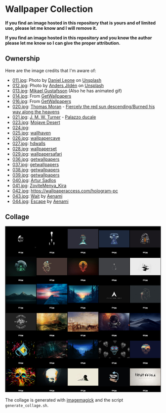 # Wallpaper Collection

**If you find an image hosted in this repository that is yours and of limited use,
please let me know and I will remove it.**

**If you find an image hosted in this repository and you know the author please
let me know so I can give the proper attribution.**

## Ownership

Here are the image credits that I'm aware of:

- [011.jpg](011.jpg): Photo by [Daniel Leone](https://unsplash.com/@danielleone?utm_source=unsplash&utm_medium=referral&utm_content=creditCopyText) on [Unsplash](https://unsplash.com/s/photos/wallpaper?utm_source=unsplash&utm_medium=referral&utm_content=creditCopyText)
- [012.jpg](012.jpg): Photo by [Anders Jildén](https://unsplash.com/@andersjilden?utm_source=unsplash&utm_medium=referral&utm_content=creditCopyText) on [Unsplash](https://unsplash.com/s/photos/wallpaper?utm_source=unsplash&utm_medium=referral&utm_content=creditCopyText)
- [013.jpg](013.jpg): [Mikael Gustafsson](https://www.instagram.com/mklgustafsson/) (Also he has animated gif)
- [014.jpg](014.jpg): From [GetWallpapers](http://getwallpapers.com/collection/arch-linux-wallpaper)
- [016.jpg](016.jpg): From [GetWallpapers](http://getwallpapers.com/collection/arch-linux-wallpaper)
- [020.jpg](020.jpg): [Thomas Moran](https://en.wikipedia.org/wiki/Thomas_Moran) - [Fiercely the red sun descending/Burned his way along the heavens](https://ncartmuseum.org/art/detail/fiercely_the_red_sun_descending_burned_his_way_along_the_heavens)
- [021.jpg](021.jpg): [J. M. W. Turner](https://en.wikipedia.org/wiki/J._M._W._Turner) - [Palazzo ducale](https://commons.wikimedia.org/wiki/File:Joseph_Mallord_William_Turner_094.jpg)
- [023.jpg](023.jpg): [Mojave Desert]()
- [024.jpg](024.jpg): []()
- [025.jpg](025.jpg): [wallhaven](https://wallhaven.cc/w/z87ppg)
- [026.jpg](026.jpg): [wallpapercave](https://wallpapercave.com/w/wp4870590)
- [027.jpg](027.jpg): [hdwalls](https://hdqwalls.com/wallpaper/3840x2160/cool-monkey-dark-minimal-4k)
- [028.jpg](028.jpg): [wallpaperset](https://wallpaperset.com/w/full/f/9/7/53227.jpg)
- [029.jpg](029.jpg): [wallpapersafari](https://wallpapersafari.com/w/qfRyjZ)
- [036.jpg](036.jpg): [getwallpapers](https://getwallpapers.com/wallpaper/full/7/b/2/1488830-science-fiction-wallpaper-sci-fi-1920x1080-lockscreen.jpg)
- [037.jpg](037.jpg): [getwallpapers](https://getwallpapers.com/wallpaper/full/2/5/4/1488891-science-fiction-wallpaper-sci-fi-1920x1080-for-iphone-5s.jpg)
- [038.jpg](038.jpg): [getwallpapers](https://getwallpapers.com/wallpaper/full/3/3/e/1488836-most-popular-science-fiction-wallpaper-sci-fi-1920x1080.jpg)
- [039.jpg](039.jpg): [getwallpapers](https://getwallpapers.com/wallpaper/full/8/5/8/1488862-science-fiction-wallpaper-sci-fi-2560x1600-for-android-50.jpg)
- [040.jpg](040.jpg): [Artur Sadlos](https://www.artstation.com/artwork/o1yKJ)
- [041.jpg](041.jpg): [ZoviteMenya_Kira](https://www.artstation.com/artwork/4XwO84)
- [042.jpg](042.jpg): https://wallpaperaccess.com/hologram-pc
- [043.jpg](043.jpg): [Wait](https://www.artstation.com/artwork/lVJXXe) by [Aenami](https://www.artstation.com/aenamiart)
- [044.jpg](044.jpg): [Escape](https://www.artstation.com/artwork/r9lEY2) by [Aenami](https://www.artstation.com/aenamiart)

## Collage

![all.png](all.png)

The collage is generated with [imagemagick](https://imagemagick.org/) and the script `generate_collage.sh`.

